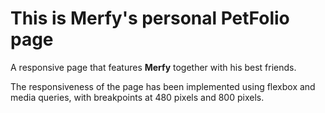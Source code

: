 # This is Merfy's personal PetFolio page

A responsive page that features **Merfy** together with his best friends.

The responsiveness of the page has been implemented using flexbox and media queries, with breakpoints at 480 pixels and 800 pixels.
